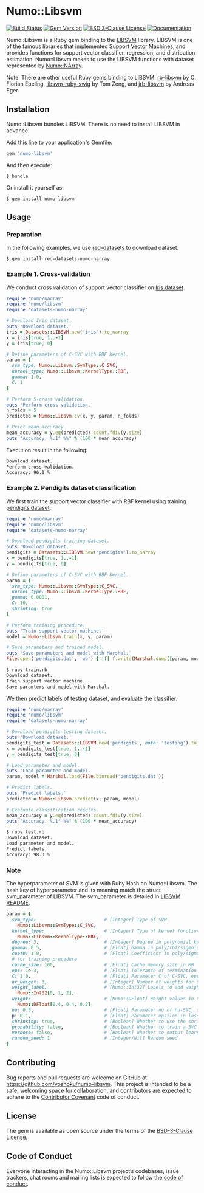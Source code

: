 # Numo::Libsvm

[![Build Status](https://github.com/yoshoku/numo-libsvm/workflows/build/badge.svg)](https://github.com/yoshoku/numo-libsvm/actions?query=workflow%3Abuild)
[![Gem Version](https://badge.fury.io/rb/numo-libsvm.svg)](https://badge.fury.io/rb/numo-libsvm)
[![BSD 3-Clause License](https://img.shields.io/badge/License-BSD%203--Clause-orange.svg)](https://github.com/yoshoku/numo-libsvm/blob/main/LICENSE.txt)
[![Documentation](https://img.shields.io/badge/api-reference-blue.svg)](https://yoshoku.github.io/numo-libsvm/doc/)

Numo::Libsvm is a Ruby gem binding to the [LIBSVM](https://github.com/cjlin1/libsvm) library.
LIBSVM is one of the famous libraries that implemented Support Vector Machines,
and provides functions for support vector classifier, regression, and distribution estimation.
Numo::Libsvm makes to use the LIBSVM functions with dataset represented by [Numo::NArray](https://github.com/ruby-numo/numo-narray).

Note: There are other useful Ruby gems binding to LIBSVM:
[rb-libsvm](https://github.com/febeling/rb-libsvm) by C. Florian Ebeling,
[libsvm-ruby-swig](https://github.com/tomz/libsvm-ruby-swig) by Tom Zeng,
and [jrb-libsvm](https://github.com/andreaseger/jrb-libsvm) by Andreas Eger.

## Installation
Numo::Libsvm bundles LIBSVM. There is no need to install LIBSVM in advance.

Add this line to your application's Gemfile:

```ruby
gem 'numo-libsvm'
```

And then execute:

    $ bundle

Or install it yourself as:

    $ gem install numo-libsvm

## Usage

### Preparation

In the following examples, we use [red-datasets](https://github.com/red-data-tools/red-datasets) to download dataset.

    $ gem install red-datasets-numo-narray

### Example 1. Cross-validation

We conduct cross validation of support vector classifier on [Iris dataset](https://www.csie.ntu.edu.tw/~cjlin/libsvmtools/datasets/multiclass.html#iris).

```ruby
require 'numo/narray'
require 'numo/libsvm'
require 'datasets-numo-narray'

# Download Iris dataset.
puts 'Download dataset.'
iris = Datasets::LIBSVM.new('iris').to_narray
x = iris[true, 1..-1]
y = iris[true, 0]

# Define parameters of C-SVC with RBF Kernel.
param = {
  svm_type: Numo::Libsvm::SvmType::C_SVC,
  kernel_type: Numo::Libsvm::KernelType::RBF,
  gamma: 1.0,
  C: 1
}

# Perform 5-cross validation.
puts 'Perform cross validation.'
n_folds = 5
predicted = Numo::Libsvm.cv(x, y, param, n_folds)

# Print mean accuracy.
mean_accuracy = y.eq(predicted).count.fdiv(y.size)
puts "Accuracy: %.1f %%" % (100 * mean_accuracy)
```

Execution result in the following:

```sh
Download dataset.
Perform cross validation.
Accuracy: 96.0 %
```

### Example 2. Pendigits dataset classification

We first train the support vector classifier with RBF kernel using training [pendigits dataset](https://www.csie.ntu.edu.tw/~cjlin/libsvmtools/datasets/multiclass.html#pendigits).

```ruby
require 'numo/narray'
require 'numo/libsvm'
require 'datasets-numo-narray'

# Download pendigits training dataset.
puts 'Download dataset.'
pendigits = Datasets::LIBSVM.new('pendigits').to_narray
x = pendigits[true, 1..-1]
y = pendigits[true, 0]

# Define parameters of C-SVC with RBF Kernel.
param = {
  svm_type: Numo::Libsvm::SvmType::C_SVC,
  kernel_type: Numo::Libsvm::KernelType::RBF,
  gamma: 0.0001,
  C: 10,
  shrinking: true
}

# Perform training procedure.
puts 'Train support vector machine.'
model = Numo::Libsvm.train(x, y, param)

# Save parameters and trained model.
puts 'Save parameters and model with Marshal.'
File.open('pendigits.dat', 'wb') { |f| f.write(Marshal.dump([param, model])) }
```

```sh
$ ruby train.rb
Download dataset.
Train support vector machine.
Save paramters and model with Marshal.
```

We then predict labels of testing dataset, and evaluate the classifier.

```ruby
require 'numo/narray'
require 'numo/libsvm'
require 'datasets-numo-narray'

# Download pendigits testing dataset.
puts 'Download dataset.'
pendigits_test = Datasets::LIBSVM.new('pendigits', note: 'testing').to_narray
x = pendigits_test[true, 1..-1]
y = pendigits_test[true, 0]

# Load parameter and model.
puts 'Load parameter and model.'
param, model = Marshal.load(File.binread('pendigits.dat'))

# Predict labels.
puts 'Predict labels.'
predicted = Numo::Libsvm.predict(x, param, model)

# Evaluate classification results.
mean_accuracy = y.eq(predicted).count.fdiv(y.size)
puts "Accuracy: %.1f %%" % (100 * mean_accuracy)
```

```sh
$ ruby test.rb
Download dataset.
Load parameter and model.
Predict labels.
Accuracy: 98.3 %
```

### Note
The hyperparameter of SVM is given with Ruby Hash on Numo::Libsvm.
The hash key of hyperparameter and its meaning match the struct svm_parameter of LIBSVM.
The svm_parameter is detailed in [LIBSVM README](https://github.com/cjlin1/libsvm/blob/master/README).

```ruby
param = {
  svm_type:                         # [Integer] Type of SVM
    Numo::Libsvm::SvmType::C_SVC,
  kernel_type:                      # [Integer] Type of kernel function
    Numo::Libsvm::KernelType::RBF,
  degree: 3,                        # [Integer] Degree in polynomial kernel function
  gamma: 0.5,                       # [Float] Gamma in poly/rbf/sigmoid kernel function
  coef0: 1.0,                       # [Float] Coefficient in poly/sigmoid kernel function
  # for training procedure
  cache_size: 100,                  # [Float] Cache memory size in MB
  eps: 1e-3,                        # [Float] Tolerance of termination criterion
  C: 1.0,                           # [Float] Parameter C of C-SVC, epsilon-SVR, and nu-SVR
  nr_weight: 3,                     # [Integer] Number of weights for C-SVC
  weight_label:                     # [Numo::Int32] Labels to add weight in C-SVC
    Numo::Int32[0, 1, 2],
  weight:                           # [Numo::DFloat] Weight values in C-SVC
    Numo::DFloat[0.4, 0.4, 0.2],
  nu: 0.5,                          # [Float] Parameter nu of nu-SVC, one-class SVM, and nu-SVR
  p: 0.1,                           # [Float] Parameter epsilon in loss function of epsilon-SVR
  shrinking: true,                  # [Boolean] Whether to use the shrinking heuristics
  probability: false,               # [Boolean] Whether to train a SVC or SVR model for probability estimates
  verbose: false,                   # [Boolean] Whether to output learning process message
  random_seed: 1                    # [Integer/Nil] Random seed
}
```

## Contributing

Bug reports and pull requests are welcome on GitHub at https://github.com/yoshoku/numo-libsvm. This project is intended to be a safe, welcoming space for collaboration, and contributors are expected to adhere to the [Contributor Covenant](http://contributor-covenant.org) code of conduct.

## License

The gem is available as open source under the terms of the [BSD-3-Clause License](https://opensource.org/licenses/BSD-3-Clause).

## Code of Conduct

Everyone interacting in the Numo::Libsvm project’s codebases, issue trackers, chat rooms and mailing lists is expected to follow the [code of conduct](https://github.com/yoshoku/numo-libsvm/blob/main/CODE_OF_CONDUCT.md).
